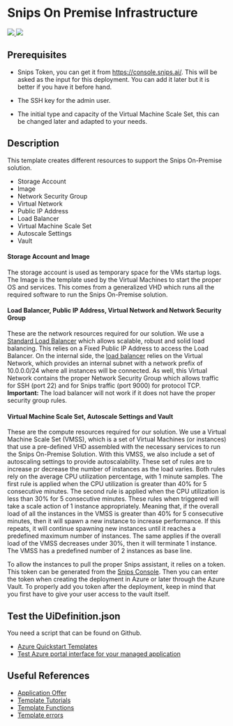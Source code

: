 # Snips On Premise Infrastructure

<a href="https://portal.azure.com/#create/Microsoft.Template/uri/https%3A%2F%2Fraw.githubusercontent.com%2Fchepeftw%2Fazure-quickstart-templates%2Fmaster%2F007-snips-on-premise-template%2FmainTemplate.json" target="_blank">
    <img src="http://azuredeploy.net/deploybutton.png"/>
</a>
<a href="http://armviz.io/#/?load=https%3A%2F%2Fraw.githubusercontent.com%2Fchepeftw%2Fazure-quickstart-templates%2Fmaster%2F007-snips-on-premise-template%2FmainTemplate.json" target="_blank">
    <img src="http://armviz.io/visualizebutton.png"/>
</a>

## Prerequisites

- Snips Token, you can get it from https://console.snips.ai/. This will be asked as the input for this deployment. You can add it later but it is better if you have it before hand.

- The SSH key for the admin user.

- The initial type and capacity of the Virtual Machine Scale Set, this can be changed later and adapted to your needs.

## Description

This template creates different resources to support the Snips On-Premise solution.

- Storage Account
- Image
- Network Security Group
- Virtual Network
- Public IP Address
- Load Balancer
- Virtual Machine Scale Set 
- Autoscale Settings
- Vault

#### Storage Account and Image

The storage account is used as temporary space for the VMs startup logs.
The Image is the template used by the Virtual Machines to start the proper OS and services.
This comes from a generalized VHD which runs all the required software to run the Snips On-Premise solution. 

#### Load Balancer, Public IP Address, Virtual Network and Network Security Group

These are the network resources required for our solution. 
We use a [Standard Load Balancer](https://docs.microsoft.com/en-us/azure/load-balancer/load-balancer-standard-overview) which allows scalable, robust and solid load balancing.
This relies on a Fixed Public IP Address to access the Load Balancer.
On the internal side, the [load balancer](https://docs.microsoft.com/en-us/azure/templates/microsoft.network/2018-08-01/loadbalancers) relies on the Virtual Network, which provides an internal subnet with a network prefix of 10.0.0.0/24 where all instances will be connected.
As well, this Virtual Network contains the proper Network Security Group which allows traffic for SSH (port 22) and for Snips traffic (port 9000) for protocol TCP.
**Important:** The load balancer will not work if it does not have the proper security group rules.

#### Virtual Machine Scale Set, Autoscale Settings and Vault

These are the compute resources required for our solution.
We use a Virtual Machine Scale Set (VMSS), which is a set of Virtual Machines (or instances) that use a pre-defined VHD assembled with the necessary services to run the Snips On-Premise Solution.
With this VMSS, we also include a set of autoscaling settings to provide autoscalability.
These set of rules are to increase pr decrease the number of instances as the load varies.
Both rules rely on the average CPU utilization percentage, with 1 minute samples.
The first rule is applied when the CPU utilization is greater than 40% for 5 consecutive minutes.
The second rule is applied when the CPU utilization is less than 30% for 5 consecutive minutes.
These rules when triggered will take a scale action of 1 instance appropriately.
Meaning that, if the overall load of all the instances in the VMSS is greater than 40% for 5 consecutive minutes, then it will spawn a new instance to increase performance.
If this repeats, it will continue spawning new instances until it reaches a predefined maximum number of instances.
The same applies if the overall load of the VMSS decreases under 30%, then it will terminate 1 instance.
The VMSS has a predefined number of 2 instances as base line.

To allow the instances to pull the proper Snips assistant, it relies on a token.
This token can be generated from the [Snips Console](https://console.snips.ai/).
Then you can enter the token when creating the deployment in Azure or later through the Azure Vault.
To properly add you token after the deployment, keep in mind that you first have to give your user access to the vault itself.

## Test the UiDefinition.json

You need a script that can be found on Github.

- [Azure Quickstart Templates](https://github.com/Azure/azure-quickstart-templates)
- [Test Azure portal interface for your managed application](https://docs.microsoft.com/en-gb/azure/managed-applications/test-createuidefinition)

## Useful References

- [Application Offer](https://docs.microsoft.com/en-gb/azure/marketplace/cloud-partner-portal/azure-applications/cpp-azure-app-offer)
- [Template Tutorials](https://docs.microsoft.com/en-us/azure/azure-resource-manager/)
- [Template Functions](https://docs.microsoft.com/en-us/azure/azure-resource-manager/resource-group-template-functions)
- [Template errors](https://kvaes.wordpress.com/2016/05/02/azure-resource-manager-marketplace-image-requires-plan-information-in-the-request/)